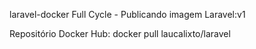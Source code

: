 laravel-docker
Full Cycle - Publicando imagem Laravel:v1

Repositório Docker Hub: docker pull laucalixto/laravel